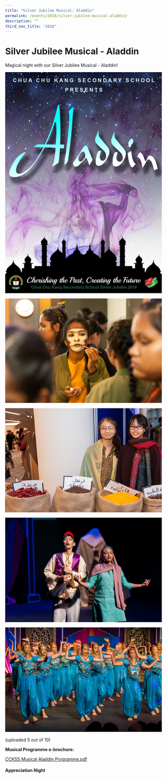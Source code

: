 ```yaml
---
title: "Silver Jubilee Musical: Aladdin"
permalink: /events/2018/silver-jubilee-musical-aladdin/
description: ""
third_nav_title: "2018"
---
```

# **Silver Jubilee Musical - Aladdin**

Magical night with our Silver Jubilee Musical - Aladdin!

![](/images/(COVER)%20Musical%20Programme%20Brochure.jpg)

![](/images/Musical_001.jpg)

![](/images/Musical_002.jpg)

![](/images/Musical_003.jpg)

![](/images/Musical_004.jpg)

(uploaded 5 out of 10)

**Musical Programme e-brochure:**

[CCKSS Musical Aladdin Programme.pdf](/files/CCKSS%20Musical%20Aladdin%20Programme.pdf)


#### Appreciation Night